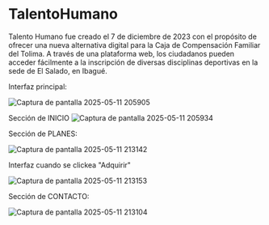 # TalentoHumano
Talento Humano fue creado el 7 de diciembre de 2023 con el propósito de ofrecer una nueva alternativa digital para la Caja de Compensación Familiar del Tolima. A través de una plataforma web, los ciudadanos pueden acceder fácilmente a la inscripción de diversas disciplinas deportivas en la sede de El Salado, en Ibagué.

Interfaz principal:

![Captura de pantalla 2025-05-11 205905](https://github.com/user-attachments/assets/fe5d91d6-91cb-4aa3-9a10-6363ff913020)

Sección de INICIO
![Captura de pantalla 2025-05-11 205934](https://github.com/user-attachments/assets/b9155aa0-4646-42c2-af40-23dc772e27aa)

Sección de PLANES:

![Captura de pantalla 2025-05-11 213142](https://github.com/user-attachments/assets/2557531d-c174-4eae-b902-fb8c8882dc49)

Interfaz cuando se clickea "Adquirir"

![Captura de pantalla 2025-05-11 213153](https://github.com/user-attachments/assets/c64e601e-8653-4c74-893c-1bc5b1ff1b22)

Sección de CONTACTO:

![Captura de pantalla 2025-05-11 213104](https://github.com/user-attachments/assets/6f953040-8568-495e-902e-37d1a14bcba0)
